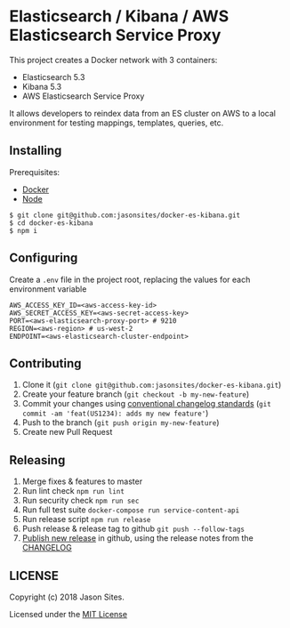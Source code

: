# Elasticsearch / Kibana / AWS Elasticsearch Service Proxy

This project creates a Docker network with 3 containers:
- Elasticsearch 5.3
- Kibana 5.3
- AWS Elasticsearch Service Proxy

It allows developers to reindex data from an ES cluster on AWS to a local environment for testing mappings, templates, queries, etc.

## Installing
Prerequisites:
- [Docker](https://www.docker.com/community-edition#/download)
- [Node](https://nodejs.org)

```shell
$ git clone git@github.com:jasonsites/docker-es-kibana.git
$ cd docker-es-kibana
$ npm i
```

## Configuring
Create a `.env` file in the project root, replacing the values for each environment variable
```shell
AWS_ACCESS_KEY_ID=<aws-access-key-id>
AWS_SECRET_ACCESS_KEY=<aws-secret-access-key>
PORT=<aws-elasticsearch-proxy-port> # 9210
REGION=<aws-region> # us-west-2
ENDPOINT=<aws-elasticsearch-cluster-endpoint>
```

## Contributing
1. Clone it (`git clone git@github.com:jasonsites/docker-es-kibana.git`)
1. Create your feature branch (`git checkout -b my-new-feature`)
1. Commit your changes using [conventional changelog standards](https://github.com/bcoe/conventional-changelog-standard/blob/master/convention.md) (`git commit -am 'feat(US1234): adds my new feature'`)
1. Push to the branch (`git push origin my-new-feature`)
1. Create new Pull Request

## Releasing
1. Merge fixes & features to master
1. Run lint check `npm run lint`
1. Run security check `npm run sec`
1. Run full test suite `docker-compose run service-content-api`
1. Run release script `npm run release`
1. Push release & release tag to github `git push --follow-tags`
1. [Publish new release](https://help.github.com/articles/creating-releases/) in github, using the release notes from the [CHANGELOG](./CHANGELOG)

## LICENSE
Copyright (c) 2018 Jason Sites.

Licensed under the [MIT License](LICENSE.md)
